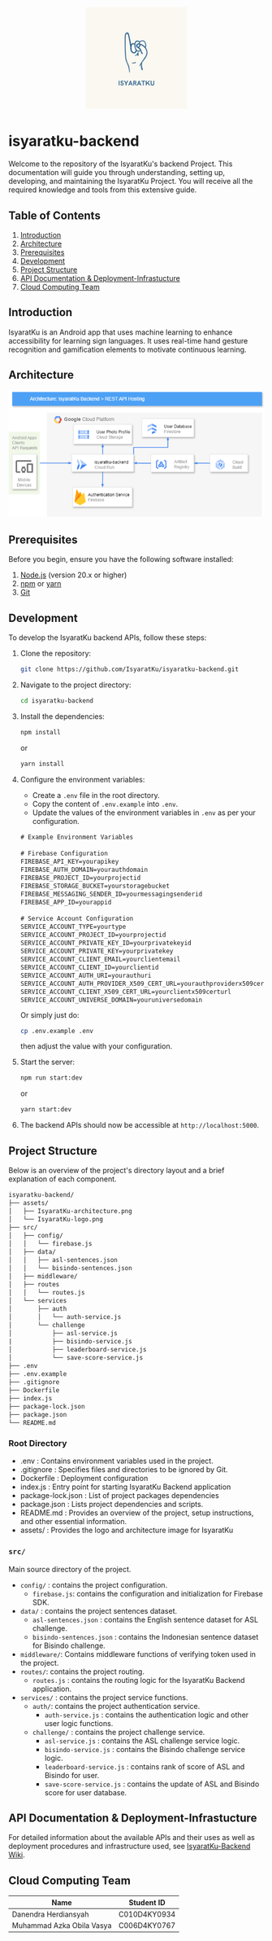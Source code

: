 <h1 align="center">
  <br>
    <img src="assets/IsyaratKu-logo.png" alt="IsyaratKu" width="200">
</h1>

# isyaratku-backend
Welcome to the repository of the IsyaratKu's backend Project. This documentation will guide you through understanding, setting up, developing, and maintaining the IsyaratKu Project. You will receive all the required knowledge and tools from this extensive guide.

## Table of Contents
1. [Introduction](#introduction)
2. [Architecture](#architecture)
3. [Prerequisites](#prerequisites)
4. [Development](#development)
5. [Project Structure](#project-structure)
6. [API Documentation & Deployment-Infrastucture](#api-documentation--deployment-infrastucture)
7. [Cloud Computing Team](#cloud-computing-team)


## Introduction
IsyaratKu is an Android app that uses machine learning to enhance accessibility for learning sign languages. It uses real-time hand gesture recognition and gamification elements to motivate continuous learning.

## Architecture
![Architecture](assets/IsyaratKu-architecture.png)

## Prerequisites
Before you begin, ensure you have the following software installed:

1. [Node.js](https://nodejs.org/en) (version 20.x or higher)
2. [npm](https://www.npmjs.com/) or [yarn](https://yarnpkg.com/)
3. [Git](https://git-scm.com/)

## Development

To develop the IsyaratKu backend APIs, follow these steps:

1. Clone the repository:

    ```bash
    git clone https://github.com/IsyaratKu/isyaratku-backend.git
    ```

2. Navigate to the project directory:

    ```bash
    cd isyaratku-backend
    ```

3. Install the dependencies:

    ```bash
    npm install
    ```

    or

    ```bash
    yarn install
    ```

4. Configure the environment variables:

    - Create a `.env` file in the root directory.
    - Copy the content of `.env.example` into `.env`.
    - Update the values of the environment variables in `.env` as per your configuration.
    
    ```
    # Example Environment Variables
    
    # Firebase Configuration
    FIREBASE_API_KEY=yourapikey
    FIREBASE_AUTH_DOMAIN=yourauthdomain
    FIREBASE_PROJECT_ID=yourprojectid
    FIREBASE_STORAGE_BUCKET=yourstoragebucket
    FIREBASE_MESSAGING_SENDER_ID=yourmessagingsenderid
    FIREBASE_APP_ID=yourappid
    
    # Service Account Configuration
    SERVICE_ACCOUNT_TYPE=yourtype
    SERVICE_ACCOUNT_PROJECT_ID=yourprojectid
    SERVICE_ACCOUNT_PRIVATE_KEY_ID=yourprivatekeyid
    SERVICE_ACCOUNT_PRIVATE_KEY=yourprivatekey
    SERVICE_ACCOUNT_CLIENT_EMAIL=yourclientemail
    SERVICE_ACCOUNT_CLIENT_ID=yourclientid
    SERVICE_ACCOUNT_AUTH_URI=yourauthuri
    SERVICE_ACCOUNT_AUTH_PROVIDER_X509_CERT_URL=yourauthproviderx509certurl
    SERVICE_ACCOUNT_CLIENT_X509_CERT_URL=yourclientx509certurl
    SERVICE_ACCOUNT_UNIVERSE_DOMAIN=youruniversedomain
    ```

    Or simply just do:
    ```bash
    cp .env.example .env
    ```
    then adjust the value with your configuration.

5. Start the server:

    ```bash
    npm run start:dev
    ```

    or
    ```bash
    yarn start:dev
    ```

6. The backend APIs should now be accessible at `http://localhost:5000`.

## Project Structure
Below is an overview of the project's directory layout and a brief explanation of each component.

```
isyaratku-backend/
├── assets/
│   ├── IsyaratKu-architecture.png
│   └── IsyaratKu-logo.png
├── src/
│   ├── config/
│   │   └── firebase.js
│   ├── data/
│   │   ├── asl-sentences.json
│   │   └── bisindo-sentences.json
│   ├── middleware/
│   ├── routes
│   │   └── routes.js
│   └── services
│       ├── auth
│       │   └── auth-service.js
│       └── challenge
│           ├── asl-service.js
|           ├── bisindo-service.js
│           ├── leaderboard-service.js
│           └── save-score-service.js
├── .env
├── .env.example
├── .gitignore
├── Dockerfile
├── index.js
├── package-lock.json
├── package.json
└── README.md
```

### Root Directory
- .env : Contains environment variables used in the project.
- .gitignore : Specifies files and directories to be ignored by Git.
- Dockerfile : Deployment configuration
- index.js : Entry point for starting IsyaratKu Backend application
- package-lock.json : List of project packages dependencies
- package.json : Lists project dependencies and scripts.
- README.md : Provides an overview of the project, setup instructions, and other essential information.
- assets/ : Provides the logo and architecture image for IsyaratKu

### `src/`
Main source directory of the project.
- `config/` : contains the project configuration.
    - `firebase.js`: contains the configuration and initialization for Firebase SDK.
- `data/` : contains the project sentences dataset.
    - `asl-sentences.json` : contains the English sentence dataset for ASL challenge.
    - `bisindo-sentences.json` : contains the Indonesian sentence dataset for Bisindo challenge.
- `middleware/`: Contains middleware functions of verifying token used in the project.
- `routes/`: contains the project routing.
    - `routes.js` : contains the routing logic for the IsyaratKu Backend application.
- `services/` : contains the project service functions.
    - `auth/`: contains the project authentication service.
        - `auth-service.js` : contains the authentication logic and other user logic functions.
    - `challenge/` : contains the project challenge service.
        - `asl-service.js` : contains the ASL challenge service logic.
        - `bisindo-service.js` : contains the Bisindo challenge service logic.
        - `leaderboard-service.js` : contains rank of score of ASL and Bisindo for user.
        - `save-score-service.js` : contains the update of ASL and Bisindo score for user database.

## API Documentation & Deployment-Infrastucture

For detailed information about the available APIs and their uses as well as deployment procedures and infrastructure used, see [IsyaratKu-Backend Wiki](https://github.com/IsyaratKu/isyaratku-backend/wiki).

## Cloud Computing Team
| Name       | Student ID   |
|------------|--------------|
| Danendra Herdiansyah   | C010D4KY0934     |
| Muhammad Azka Obila Vasya | C006D4KY0767     |
